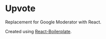 # Upvote
Replacement for Google Moderator with React.

Created using [React-Boilerplate](https://github.com/mxstbr/react-boilerplate).
